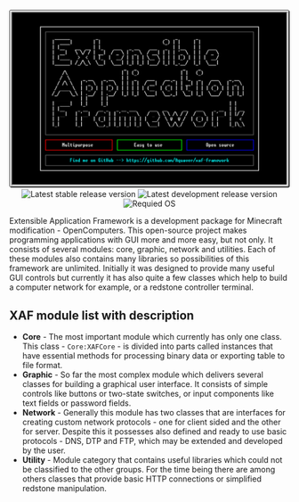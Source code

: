 <p align="center">
  <img alt="XAF Logo" src="https://raw.githubusercontent.com/Aquaver/xaf-framework/master/assets/logo.png"><br>
  <img alt="Latest stable release version" src="https://img.shields.io/badge/latest_stable_release-1.0.0-brightgreen.svg">
  <img alt="Latest development release version" src="https://img.shields.io/badge/latest_development_release-1.0.0-orange.svg">
  <img alt="Requied OS" src="https://img.shields.io/badge/required_OS-OpenOS_1.7-blue.svg">
</p>

Extensible Application Framework is a development package for Minecraft modification - OpenComputers. This open-source project makes programming applications with GUI more and more easy, but not only. It consists of several modules: core, graphic, network and utilities. Each of these modules also contains many libraries so possibilities of this framework are unlimited. Initially it was designed to provide many useful GUI controls but currently it has also quite a few classes which help to build a computer network for example, or a redstone controller terminal.

## XAF module list with description

* **Core** - The most important module which currently has only one class. This class - `Core:XAFCore` - is divided into parts called instances that have essential methods for processing binary data or exporting table to file format.
* **Graphic** - So far the most complex module which delivers several classes for building a graphical user interface. It consists of simple controls like buttons or two-state switches, or input components like text fields or password fields.
* **Network** - Generally this module has two classes that are interfaces for creating custom network protocols - one for client sided and the other for server. Despite this it possesses also defined and ready to use basic protocols - DNS, DTP and FTP, which may be extended and developed by the user.
* **Utility** - Module category that contains useful libraries which could not be classified to the other groups. For the time being there are among others classes that provide basic HTTP connections or simplified redstone manipulation.
